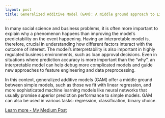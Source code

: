 ```yaml
---
layout: post
title: Generalized Additive Model (GAM): A middle ground approach to Linear Regression and Depp Neural Network
---
```


In many social science and business problems, it is often more important to explain why a phenomenon happens than improving the model’s predictability on the event happening. Having an interpretable model is, therefore, crucial in understanding how different factors interact with the outcome of interest. The model’s interpretability is also important in highly regulated business environments, such as loan approval decisions. Even in situations where prediction accuracy is more important than the “why”, an interpretable model can help debug more complicated models and guide new approaches to feature engineering and data preprocessing.

In this context, generalized additive models (GAM) offer a middle ground between simple models, such as those we fit with linear regression, and more sophisticated machine learning models like neural networks that usually promise superior prediction performance to simple models. GAM can also be used in various tasks: regression, classification, binary choice.

<a href= "https://towardsdatascience.com/gam-a-flexible-modeling-approach-that-preserves-interpretability-a68a4f235b6e" class="button">Learn more - My Medium Post</a> 

